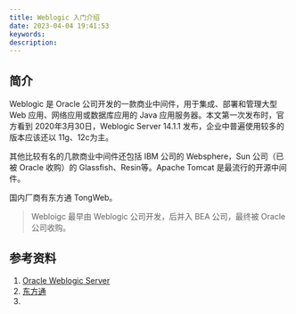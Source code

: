 ```yaml
---
title: Weblogic 入门介绍
date: 2023-04-04 19:41:53
keywords:
description:
---
```


## 简介

Weblogic 是 Oracle 公司开发的一款商业中间件，用于集成、部署和管理大型 Web 应用、网络应用或数据库应用的 Java 应用服务器。本文第一次发布时，官方看到 2020年3月30日，Weblogic Server 14.1.1 发布，企业中普遍使用较多的版本应该还以 11g、12c为主。

其他比较有名的几款商业中间件还包括 IBM 公司的 Websphere，Sun 公司（已被 Oracle 收购）的 Glassfish、Resin等。Apache Tomcat 是最流行的开源中间件。

国内厂商有东方通 TongWeb。

> Webloigc 最早由 Weblogic 公司开发，后并入 BEA 公司，最终被 Oracle 公司收购。

## 参考资料

1. [Oracle Weblogic Server](https://www.oracle.com/cn/java/weblogic/)
2. [东方通](https://tongtech.com/dft/pctype/25.html)
3. []()
